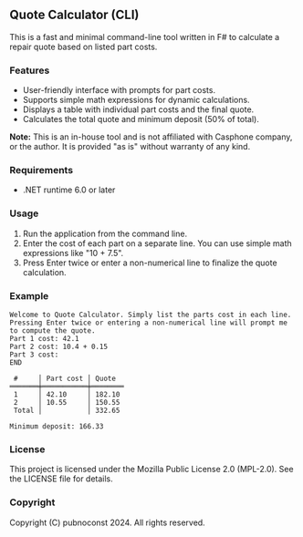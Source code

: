 ## Quote Calculator (CLI)

This is a fast and minimal command-line tool written in F# to calculate a repair quote based on listed part costs.

### Features

* User-friendly interface with prompts for part costs.
* Supports simple math expressions for dynamic calculations.
* Displays a table with individual part costs and the final quote.
* Calculates the total quote and minimum deposit (50% of total).

**Note:** This is an in-house tool and is not affiliated with Casphone company, or the author. It is provided "as is" without warranty of any kind.

### Requirements

* .NET runtime 6.0 or later

### Usage

1. Run the application from the command line.
2. Enter the cost of each part on a separate line. You can use simple math expressions like "10 + 7.5".
3. Press Enter twice or enter a non-numerical line to finalize the quote calculation.

### Example

```
Welcome to Quote Calculator. Simply list the parts cost in each line.
Pressing Enter twice or entering a non-numerical line will prompt me to compute the quote.
Part 1 cost: 42.1
Part 2 cost: 10.4 + 0.15
Part 3 cost: 
END

 #     │ Part cost │ Quote
═══════╪═══════════╪════════
 1     │ 42.10     │ 182.10
 2     │ 10.55     │ 150.55
 Total │           │ 332.65

Minimum deposit: 166.33
```

### License

This project is licensed under the Mozilla Public License 2.0 (MPL-2.0). See the LICENSE file for details.

### Copyright

Copyright (C) pubnoconst 2024.  All rights reserved.
